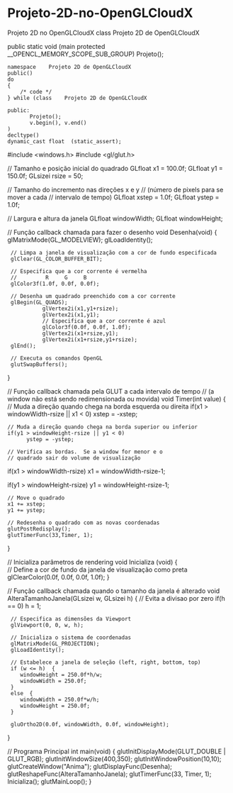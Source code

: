 # Projeto-2D-no-OpenGLCloudX
Projeto 2D no OpenGLCloudX
class    Projeto 2D de OpenGLCloudX

public static void (main protected __OPENCL_MEMORY_SCOPE_SUB_GROUP)
	   Projeto();

	namespace    Projeto 2D de OpenGLCloudX 
	public() 
	do
	{
		/* code */
	} while (class    Projeto 2D de OpenGLCloudX
	
	public:
		   Projeto(); 
		   v.begin(), v.end() 
	)  
	decltype() 
	dynamic_cast float  (static_assert); 
#include <windows.h>
#include <gl/glut.h>

// Tamanho e posição inicial do quadrado
GLfloat x1 = 100.0f;
GLfloat y1 = 150.0f;
GLsizei rsize = 50;                                                    

// Tamanho do incremento nas direções x e y 
// (número de pixels para se mover a cada
// intervalo de tempo)
GLfloat xstep = 1.0f;
GLfloat ystep = 1.0f;

// Largura e altura da janela
GLfloat windowWidth;
GLfloat windowHeight;


// Função callback chamada para fazer o desenho
void Desenha(void)
{
     glMatrixMode(GL_MODELVIEW);
     glLoadIdentity();
                   
     // Limpa a janela de visualização com a cor de fundo especificada
     glClear(GL_COLOR_BUFFER_BIT);

     // Especifica que a cor corrente é vermelha
     //         R     G     B
     glColor3f(1.0f, 0.0f, 0.0f);
  
     // Desenha um quadrado preenchido com a cor corrente
     glBegin(GL_QUADS);
               glVertex2i(x1,y1+rsize); 
               glVertex2i(x1,y1);
               // Especifica que a cor corrente é azul
               glColor3f(0.0f, 0.0f, 1.0f);
               glVertex2i(x1+rsize,y1);
               glVertex2i(x1+rsize,y1+rsize);               
     glEnd();

     // Executa os comandos OpenGL
     glutSwapBuffers();
}

// Função callback chamada pela GLUT a cada intervalo de tempo
// (a window não está sendo redimensionada ou movida)
void Timer(int value)
{
    // Muda a direção quando chega na borda esquerda ou direita
      if(x1 > windowWidth-rsize || x1 < 0)
            xstep = -xstep;

    // Muda a direção quando chega na borda superior ou inferior
    if(y1 > windowHeight-rsize || y1 < 0)
          ystep = -ystep;
          
    // Verifica as bordas.  Se a window for menor e o 
    // quadrado sair do volume de visualização 
   if(x1 > windowWidth-rsize)
         x1 = windowWidth-rsize-1;

   if(y1 > windowHeight-rsize)
         y1 = windowHeight-rsize-1;

    // Move o quadrado
    x1 += xstep;
    y1 += ystep;

    // Redesenha o quadrado com as novas coordenadas 
    glutPostRedisplay();
    glutTimerFunc(33,Timer, 1);
}

// Inicializa parâmetros de rendering
void Inicializa (void)
{   
    // Define a cor de fundo da janela de visualização como preta
    glClearColor(0.0f, 0.0f, 0.0f, 1.0f);
}

// Função callback chamada quando o tamanho da janela é alterado 
void AlteraTamanhoJanela(GLsizei w, GLsizei h)
{
     // Evita a divisao por zero
     if(h == 0) h = 1;
                           
     // Especifica as dimensões da Viewport
     glViewport(0, 0, w, h);

     // Inicializa o sistema de coordenadas
     glMatrixMode(GL_PROJECTION);
     glLoadIdentity();

     // Estabelece a janela de seleção (left, right, bottom, top)     
     if (w <= h)  {
		windowHeight = 250.0f*h/w;
		windowWidth = 250.0f;
     }
     else  { 
		windowWidth = 250.0f*w/h;
		windowHeight = 250.0f;
     }
     
     gluOrtho2D(0.0f, windowWidth, 0.0f, windowHeight);
}

// Programa Principal 
int main(void)
{
     glutInitDisplayMode(GLUT_DOUBLE | GLUT_RGB);
     glutInitWindowSize(400,350);
     glutInitWindowPosition(10,10);
     glutCreateWindow("Anima");
     glutDisplayFunc(Desenha);
     glutReshapeFunc(AlteraTamanhoJanela);
     glutTimerFunc(33, Timer, 1);
     Inicializa();
     glutMainLoop();
}
	

	
